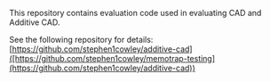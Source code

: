 This repository contains evaluation code used in evaluating CAD and Additive CAD.

See the following repository for details: [https://github.com/stephen1cowley/additive-cad]([https://github.com/stephen1cowley/memotrap-testing](https://github.com/stephen1cowley/additive-cad))
